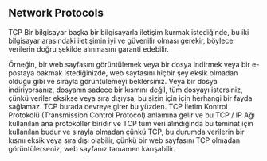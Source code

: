 Network Protocols
--

TCP
Bir bilgisayar başka bir bilgisayarla iletişim kurmak istediğinde, bu iki bilgisayar arasındaki iletişimin iyi ve güvenilir olması gerekir, böylece verilerin doğru şekilde alınmasını garanti edebilir.

Örneğin, bir web sayfasını görüntülemek veya bir dosya indirmek veya bir e-postaya bakmak istediğinizde, web sayfasını hiçbir şey eksik olmadan olduğu gibi ve sırayla görüntülemeyi beklersiniz. Veya bir dosya indiriyorsanız, dosyanın sadece bir kısmını değil, tüm dosyayı istersiniz, çünkü veriler eksikse veya sıra dışıysa, bu sizin için için herhangi bir fayda sağlamaz.
TCP burada devreye girer bu yüzden. TCP İletim Kontrol Protokolü (Transmission Control Protocol) anlamına gelir ve bu TCP / IP Ağı kullanılan ana protokoller biridir ve TCP tüm veri alındığında bu teminat için kullanılan budur ve sırayla olmadan çünkü TCP, bu durumda verilerin bir kısmı eksik veya sıra dışı olabilir, çünkü bir web sayfasını TCP olmadan görüntülerseniz, web sayfanız tamamen karışabilir.

